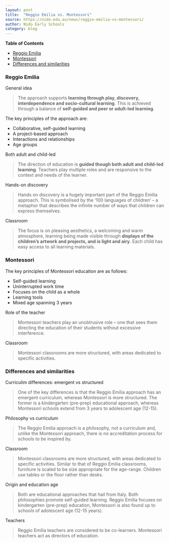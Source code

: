 ```yaml
---
layout: post
title:  "Reggio Emilia vs. Montessori"
source: https://nido.edu.au/news/reggio-emilia-vs-montessori/
author: Nido Early Schools
category: blog
---
```


<!-- START doctoc generated TOC please keep comment here to allow auto update -->
<!-- DON'T EDIT THIS SECTION, INSTEAD RE-RUN doctoc TO UPDATE -->
**Table of Contents**

- [Reggio Emilia](#reggio-emilia)
- [Montessori](#montessori)
- [Differences and similarities](#differences-and-similarities)

<!-- END doctoc generated TOC please keep comment here to allow auto update -->

### Reggio Emilia

General idea

> The approach supports **learning through play, discovery, interdependence and socio-cultural learning**. This is achieved through a balance of **self-guided and peer or adult-led learning**.

The key principles of the approach are:

- Collaborative, self-guided learning
- A project-based approach
- Interactions and relationships
- Age groups

Both adult and child-led

> The direction of education is **guided though both adult and child-led learning**. Teachers play multiple roles and are responsive to the context and needs of the learner.

Hands-on discovery

> Hands on discovery is a hugely important part of the Reggio Emilia approach. This is symbolised by the ‘100 languages of children‘ – a metaphor that describes the infinite number of ways that children can express themselves.

Classroom

> The focus is on pleasing aesthetics, a welcoming and warm atmosphere, learning being made visible through **displays of the children’s artwork and projects, and is light and airy**. Each child has easy access to all learning materials.

### Montessori

The key principles of Montessori education are as follows:

- Self-guided learning
- Uninterrupted work time
- Focuses on the child as a whole
- Learning tools
- Mixed age spanning 3 years

Role of the teacher

> Montessori teachers play an unobtrusive role – one that sees them directing the education of their students without excessive interference.

Classroom

> Montessori classrooms are more structured, with areas dedicated to specific activities.

### Differences and similarities

Curriculim differences: emergent vs structured

> One of the key differences is that the Reggio Emilia approach has an emergent curriculum, whereas Montessori is more structured. The former is a kindergarten (pre-prep) educational approach, whereas Montessori schools extend from 3 years to adolescent age (12-15).

Philosophy vs curriculum

> The Reggio Emilia approach is a philosophy, not a curriculum and, unlike the Montessori approach, there is no accreditation process for schools to be inspired by.

Classroom

> Montessori classrooms are more structured, with areas dedicated to specific activities. Similar to that of Reggio Emilia classrooms, furniture is scaled to be size appropriate for the age-range. Children use tables or the floor rather than desks.

Origin and education age

> Both are educational approaches that hail from Italy. Both philosophies promote self-guided learning. Reggio Emilia focuses on kindergarten (pre-prep) education, Montessori is also found up to schools of adolescent age (12-15 years).

Teachers

> Reggio Emilia teachers are considered to be co-learners. Montessori teachers act as directors of education.
